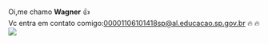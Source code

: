 Oi,me chamo **Wagner**  👍                                                      
Vc entra em contato comigo:00001106101418sp@al.educacao.sp.gov.br  🔥 🔥 
                                                                                                                                                                  ![](https://media1.tenor.com/m/tQ03Ys961vUAAAAd/l3fezil.gif)
